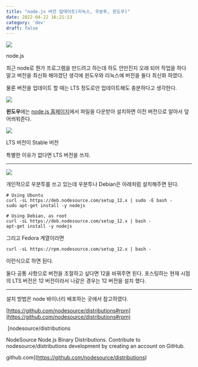 ```yaml
---
title: "node.js 버전 업데이트(리눅스, 우분투, 윈도우)"
date: 2022-04-22 16:21:13
category: 'dev'
draft: false
---
```


![](https://blog.kakaocdn.net/dn/niJYM/btqARX8o13R/k5l74CvtivCQEu6QEXfK01/img.png)

node.js

최근 node로 뭔가 프로그램을 만드려고 하는데 하도 안만진지 오래 되어 작업을 하다 말고 버전을 최신화 해야겠단 생각에 윈도우와 리눅스에 버전을 둘다 최신화 하였다. 

물론 버전을 업데이트 할 때는 LTS 정도로만 업데이트해도 충분하다고 생각한다. 

![](https://blog.kakaocdn.net/dn/nQYjd/btqAQNZVuld/2A3LpAchmKPJshKVZKmKUk/img.png)

**윈도우**에는 [node.js 홈페이지](https://nodejs.org/en/)에서 파일을 다운받아 설치하면 이전 버전으로 알아서 덮어씌워준다.

![](https://blog.kakaocdn.net/dn/caUDz6/btqASygfMfx/1L5sVc0Zvibgfz8hK2cvN1/img.png)

LTS 버전이 Stable 버전

특별한 이유가 없다면 LTS 버전을 쓰자.

* * *

![](https://blog.kakaocdn.net/dn/V1Oed/btqAOJxdTcp/c18CCmogec2wGQBT9tqqT0/img.png)

개인적으로 우분투를 쓰고 있는데 우분투나 Debian은 아래처럼 설치해주면 된다.

    # Using Ubuntu
    curl -sL https://deb.nodesource.com/setup_12.x | sudo -E bash -
    sudo apt-get install -y nodejs
    
    # Using Debian, as root
    curl -sL https://deb.nodesource.com/setup_12.x | bash -
    apt-get install -y nodejs
    

그리고 Fedora 계열이라면

    curl -sL https://rpm.nodesource.com/setup_12.x | bash -

이런식으로 하면 된다. 

둘다 공통 사항으로 버전을 조절하고 싶다면 12을 바꿔주면 된다. 포스팅하는 현재 시점의 LTS 버전은 12 버전이라서 나같은 경우는 12 버전을 설치 했다.

* * *

설치 방법은 node 바이너리 배포하는 곳에서 참고하였다. 

[https://github.com/nodesource/distributions#rpm](https://github.com/nodesource/distributions#rpm)

 [nodesource/distributions

NodeSource Node.js Binary Distributions. Contribute to nodesource/distributions development by creating an account on GitHub.

github.com](https://github.com/nodesource/distributions)
